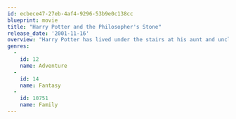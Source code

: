 ```yaml
---
id: ecbece47-27eb-4af4-9296-53b9e0c138cc
blueprint: movie
title: "Harry Potter and the Philosopher's Stone"
release_date: '2001-11-16'
overview: "Harry Potter has lived under the stairs at his aunt and uncle's house his whole life. But on his 11th birthday, he learns he's a powerful wizard -- with a place waiting for him at the Hogwarts School of Witchcraft and Wizardry. As he learns to harness his newfound powers with the help of the school's kindly headmaster, Harry uncovers the truth about his parents' deaths -- and about the villain who's to blame."
genres:
  -
    id: 12
    name: Adventure
  -
    id: 14
    name: Fantasy
  -
    id: 10751
    name: Family
---
```

